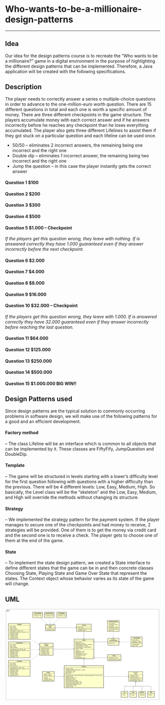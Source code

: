 # Who-wants-to-be-a-millionaire-design-patterns
***
## Idea
Our idea for the design patterns course is to recreate the “Who wants to be a millionaire?” game in a digital environment in the purpose of highlighting the different design patterns that can be implemented. Therefore, a Java application will be created with the following specifications.

## Description
The player needs to correctly answer a series o multiple-choice questions in order to advance to the one-million-euro worth question. There are 15 different questions in total and each one is worth a specific amount of money. There are three different checkpoints in the game structure. The players accumulate money with each correct answer and if he answers incorrectly before he reaches any checkpoint than he loses everything accumulated. The player also gets three different Lifelines to assist them if they got stuck on a particular question and each lifeline can be used once.
- 50/50 – eliminates 2 incorrect answers, the remaining being one incorrect and the right one
- Double dip – eliminates 1 incorrect answer, the remaining being two incorrect and the right one
- Jump the question – in this case the player instantly gets the correct answer

#### Question 1 $100 
#### Question 2 $200 
#### Question 3 $300 
#### Question 4 $500 
#### Question 5 $1.000 – Checkpoint 

*If the players get this question wrong, they leave with nothing. If is answered correctly they have 1.000 guaranteed even if they answer incorrectly before the next checkpoint.*

#### Question 6 $2.000 
#### Question 7 $4.000 
#### Question 8 $8.000 
#### Question 9 $16.000 
#### Question 10 $32.000 – Checkpoint 

*If the players get this question wrong, they leave with 1.000. If is answered correctly they have 32.000 guaranteed even if they answer incorrectly before reaching the last question.*
        
#### Question 11 $64.000 
#### Question 12 $125.000 
#### Question 13 $250.000 
#### Question 14 $500.000 
#### Question 15 $1.000.000 BIG WIN!!

## Design Patterns used
Since design patterns are the typical solution to commonly occurring problems in software design, we will make use of the following patterns for a good and an efficient development.
#### Factory method 
– The class Lifeline will be an interface which is common to all objects that can be implemented by it. These classes are FiftyFify, JumpQuestion and DoubleDip.
#### Template 
– The game will be structured in levels starting with a lower’s difficulty level for the first question following with questions with a higher difficulty than the previous. There will be 4 different levels: Low, Easy, Medium, High. So basically, the Level class will be the “skeleton” and the Low, Easy, Medium, and High will override the methods without changing its structure.
#### Strategy 
– We implemented the strategy pattern for the payment system. If the player manages to secure one of the checkpoints and had money to receive, 2 strategies will be provided. One of them is to get the money via credit card and the second one is to receive a check. The player gets to choose one of them at the end of the game.
#### State
– To implement the state design pattern, we created a State interface to define different states that the game can be in and then concrete classes Choosing State, Playing State and Game Over State that represent the states.  The Context object whose behavior varies as its state of the game will change.

## UML
![UML diagram](UML.png)
